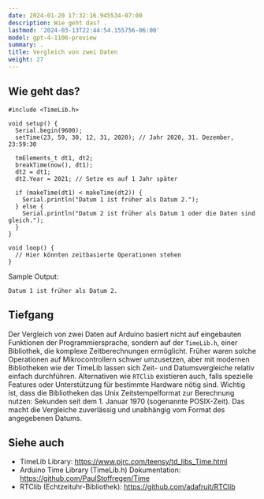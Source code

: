 ```yaml
---
date: 2024-01-20 17:32:16.945534-07:00
description: Wie geht das? .
lastmod: '2024-03-13T22:44:54.155756-06:00'
model: gpt-4-1106-preview
summary: .
title: Vergleich von zwei Daten
weight: 27
---
```


## Wie geht das?
```Arduino
#include <TimeLib.h>

void setup() {
  Serial.begin(9600);
  setTime(23, 59, 30, 12, 31, 2020); // Jahr 2020, 31. Dezember, 23:59:30

  tmElements_t dt1, dt2;
  breakTime(now(), dt1);
  dt2 = dt1;
  dt2.Year = 2021; // Setze es auf 1 Jahr später
  
  if (makeTime(dt1) < makeTime(dt2)) {
    Serial.println("Datum 1 ist früher als Datum 2.");
  } else {
    Serial.println("Datum 2 ist früher als Datum 1 oder die Daten sind gleich.");
  }
}

void loop() {
  // Hier könnten zeitbasierte Operationen stehen
}
```
Sample Output:
```
Datum 1 ist früher als Datum 2.
```

## Tiefgang
Der Vergleich von zwei Daten auf Arduino basiert nicht auf eingebauten Funktionen der Programmiersprache, sondern auf der `TimeLib.h`, einer Bibliothek, die komplexe Zeitberechnungen ermöglicht. Früher waren solche Operationen auf Mikrocontrollern schwer umzusetzen, aber mit modernen Bibliotheken wie der TimeLib lassen sich Zeit- und Datumsvergleiche relativ einfach durchführen. Alternativen wie `RTClib` existieren auch, falls spezielle Features oder Unterstützung für bestimmte Hardware nötig sind. Wichtig ist, dass die Bibliotheken das Unix Zeitstempelformat zur Berechnung nutzen: Sekunden seit dem 1. Januar 1970 (sogenannte POSIX-Zeit). Das macht die Vergleiche zuverlässig und unabhängig vom Format des angegebenen Datums.

## Siehe auch
- TimeLib Library: https://www.pjrc.com/teensy/td_libs_Time.html
- Arduino Time Library (TimeLib.h) Dokumentation: https://github.com/PaulStoffregen/Time
- RTClib (Echtzeituhr-Bibliothek): https://github.com/adafruit/RTClib
